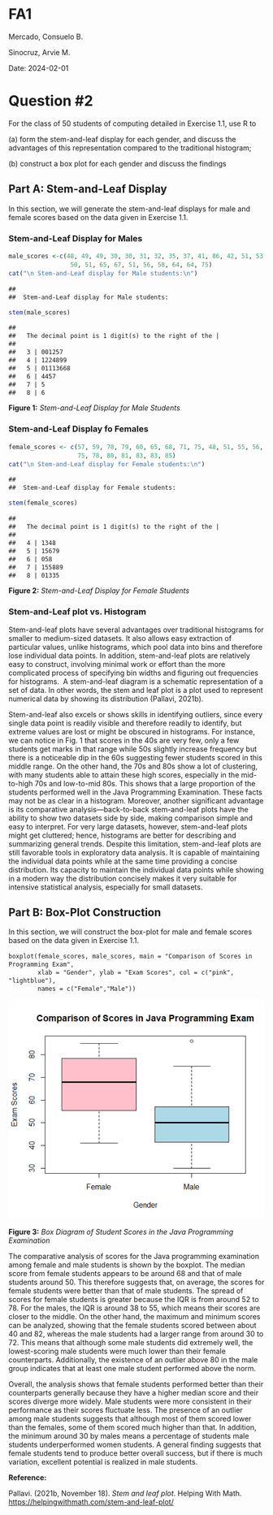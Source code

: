 # FA1

Mercado, Consuelo B.

Sinocruz, Arvie M.

Date: 2024-02-01

# Question #2

For the class of 50 students of computing detailed in Exercise 1.1, use R to

(a) form the stem-and-leaf display for each gender, and discuss the advantages of this representation compared to the traditional histogram;

(b) construct a box plot for each gender and discuss the findings

## Part A: Stem-and-Leaf Display

In this section, we will generate the stem-and-leaf displays for male and female scores based on the data given in Exercise 1.1.

### Stem-and-Leaf Display for Males

``` r
male_scores <-c(48, 49, 49, 30, 30, 31, 32, 35, 37, 41, 86, 42, 51, 53, 56, 42, 44,
                 50, 51, 65, 67, 51, 56, 58, 64, 64, 75)
cat("\n Stem-and-Leaf display for Male students:\n")
```

```         
## 
##  Stem-and-Leaf display for Male students:
```

``` r
stem(male_scores)
```

```         
## 
##   The decimal point is 1 digit(s) to the right of the |
## 
##   3 | 001257
##   4 | 1224899
##   5 | 01113668
##   6 | 4457
##   7 | 5
##   8 | 6
```

**Figure 1:** *Stem-and-Leaf Display for Male Students*

### Stem-and-Leaf Display fo Females

``` r
female_scores <- c(57, 59, 78, 79, 60, 65, 68, 71, 75, 48, 51, 55, 56, 41, 43, 44, 
                   75, 78, 80, 81, 83, 83, 85)
cat("\n Stem-and-Leaf display for Female students:\n")
```

```         
## 
##  Stem-and-Leaf display for Female students:
```

``` r
stem(female_scores)
```

```         
## 
##   The decimal point is 1 digit(s) to the right of the |
## 
##   4 | 1348
##   5 | 15679
##   6 | 058
##   7 | 155889
##   8 | 01335
```

**Figure 2:** *Stem-and-Leaf Display for Female Students*

### Stem-and-Leaf plot vs. Histogram

Stem-and-leaf plots have several advantages over traditional histograms for smaller to medium-sized datasets. It also allows easy extraction of particular values, unlike histograms, which pool data into bins and therefore lose individual data points. In addition, stem-and-leaf plots are relatively easy to construct, involving minimal work or effort than the more complicated process of specifying bin widths and figuring out frequencies for histograms.  A stem-and-leaf diagram is a schematic representation of a set of data. In other words, the stem and leaf plot is a plot used to represent numerical data by showing its distribution (Pallavi, 2021b).

Stem-and-leaf also excels or shows skills in identifying outliers, since every single data point is readily visible and therefore readily to identify, but extreme values are lost or might be obscured in histograms. For instance, we can notice in Fig. 1 that scores in the 40s are very few, only a few students get marks in that range while 50s slightly increase frequency but there is a noticeable dip in the 60s suggesting fewer students scored in this middle range. On the other hand, the 70s and 80s show a lot of clustering, with many students able to attain these high scores, especially in the mid-to-high 70s and low-to-mid 80s. This shows that a large proportion of the students performed well in the Java Programming Examination. These facts may not be as clear in a histogram. Moreover, another significant advantage is its comparative analysis—back-to-back stem-and-leaf plots have the ability to show two datasets side by side, making comparison simple and easy to interpret. For very large datasets, however, stem-and-leaf plots might get cluttered; hence, histograms are better for describing and summarizing general trends. Despite this limitation, stem-and-leaf plots are still favorable tools in exploratory data analysis. It is capable of maintaining the individual data points while at the same time providing a concise distribution. Its capacity to maintain the individual data points while showing in a modern way the distribution concisely makes it very suitable for intensive statistical analysis, especially for small datasets.

## Part B: Box-Plot Construction

In this section, we will construct the box-plot for male and female scores based on the data given in Exercise 1.1.

```{r, echo=FALSE, fig.align="center"}
boxplot(female_scores, male_scores, main = "Comparison of Scores in Programming Exam",
        xlab = "Gender", ylab = "Exam Scores", col = c("pink", "lightblue"),
        names = c("Female","Male"))
```

![](boxplot.png)

**Figure 3:** *Box Diagram of Student Scores in the Java Programming Examination*

The comparative analysis of scores for the Java programming examination among female and male students is shown by the boxplot. The median score from female students appears to be around 68 and that of male students around 50. This therefore suggests that, on average, the scores for female students were better than that of male students. The spread of scores for female students is greater because the IQR is from around 52 to 78. For the males, the IQR is around 38 to 55, which means their scores are closer to the middle. On the other hand, the maximum and minimum scores can be analyzed, showing that the female students scored between about 40 and 82, whereas the male students had a larger range from around 30 to 72. This means that although some male students did extremely well, the lowest-scoring male students were much lower than their female counterparts. Additionally, the existence of an outlier above 80 in the male group indicates that at least one male student performed above the norm.

Overall, the analysis shows that female students performed better than their counterparts generally because they have a higher median score and their scores diverge more widely. Male students were more consistent in their performance as their scores fluctuate less. The presence of an outlier among male students suggests that although most of them scored lower than the females, some of them scored much higher than that. In addition, the minimum around 30 by males means a percentage of students male students underperformed women students. A general finding suggests that female students tend to produce better overall success, but if there is much variation, excellent potential is realized in male students.

**Reference:**

Pallavi. (2021b, November 18). *Stem and leaf plot*. Helping With Math. <https://helpingwithmath.com/stem-and-leaf-plot/>
